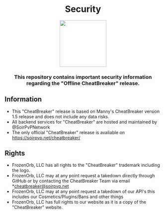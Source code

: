 <h1 align="center">Security</h1>

<p align="center">
    <img src="https://soirpvp.net/cheatbreaker/v/images/logo.png" width="150" height="150"/>
    
<h3 align="center">This repository contains important security information regarding the "Offline CheatBreaker" release.</h3>

<h2>Information</h2>

- This "CheatBreaker" release is based on Manny's CheatBreaker version 1.5 release and does not include any data risks.
- All backend services for "CheatBreaker" are hosted and maintained by @SoirPvPNetwork
- The only official "CheatBreaker" release is avaliable on https://soirpvp.net/cheatbreaker/

<h2>Rights</h2>

- FrozenOrb, LLC has all rights to the "CheatBreaker" trademark including the logo.
- FrozenOrb, LLC may at any point request a takedown directly through GitHub or by contacting the CheatBreaker Team via email *cheatbreaker@soirpvp.net
- FrozenOrb, LLC may at any point request a takedown of our API's this includes our Cosmetics/Plugins/Bans and other things
- FrozenOrb, LLC has full rights to our website as it is a copy of the "CheatBreaker" website.


